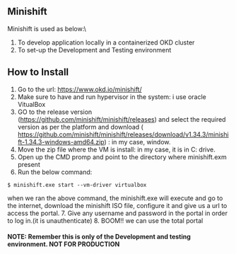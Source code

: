 ## Minishift 

Minishift is used as below:\
1. To develop application locally in a containerized OKD cluster
2. To set-up the Development and Testing environment

## How to Install
1. Go to the url: https://www.okd.io/minishift/
2. Make sure to have and run hypervisor in the system: i use oracle VitualBox
3. GO to the release version (https://github.com/minishift/minishift/releases) and select the required version as per the platform and download ( https://github.com/minishift/minishift/releases/download/v1.34.3/minishift-1.34.3-windows-amd64.zip) : in my case, window.
4. Move the zip file where the VM is install: in my case, it is in C: drive.
5. Open up the CMD promp and point to the directory where minishift.exm present
6. Run the below command:
```
$ minishift.exe start --vm-driver virtualbox

```
when we ran the above command, the minishift.exe will execute and go to the internet, download the minishift ISO file, configure it and give us a url to access the portal.
7. Give any username and password in the portal in order to log in.(it is unauthenticate)
8. BOOM!! we can use the total portal 

#### NOTE: Remember this is only of the Development and testing environment. NOT FOR PRODUCTION
